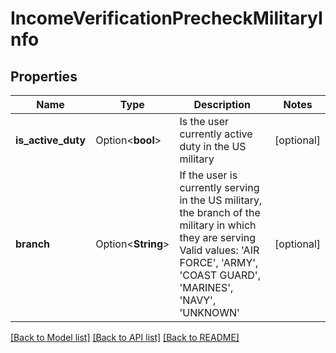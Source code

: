 # IncomeVerificationPrecheckMilitaryInfo

## Properties

Name | Type | Description | Notes
------------ | ------------- | ------------- | -------------
**is_active_duty** | Option<**bool**> | Is the user currently active duty in the US military | [optional]
**branch** | Option<**String**> | If the user is currently serving in the US military, the branch of the military in which they are serving Valid values: 'AIR FORCE', 'ARMY', 'COAST GUARD', 'MARINES', 'NAVY', 'UNKNOWN' | [optional]

[[Back to Model list]](../README.md#documentation-for-models) [[Back to API list]](../README.md#documentation-for-api-endpoints) [[Back to README]](../README.md)


